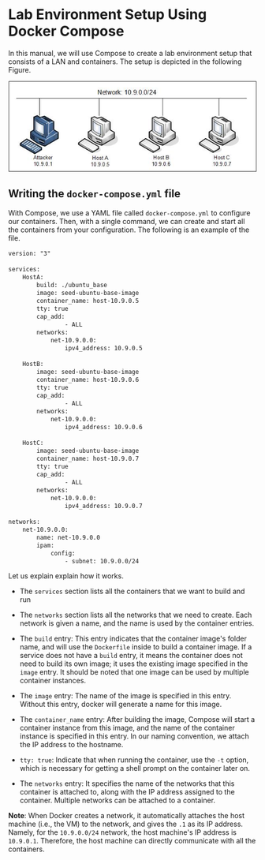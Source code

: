 # Lab Environment Setup Using Docker Compose

In this manual, we will use Compose to
create a lab environment setup that consists of a LAN
and containers. The setup is depicted in the following
Figure.

![one LAN diagram](./Figs/OneLan.jpg)


## Writing the ```docker-compose.yml``` file

With Compose, we use a YAML file called `docker-compose.yml`
to configure our containers. Then, with a single command,
we can create and start all the containers from your configuration.
The following is an example of the file.

```
version: "3"

services:
    HostA:
        build: ./ubuntu_base
        image: seed-ubuntu-base-image
        container_name: host-10.9.0.5
        tty: true
        cap_add:
                - ALL
        networks:
            net-10.9.0.0:
                ipv4_address: 10.9.0.5

    HostB:
        image: seed-ubuntu-base-image
        container_name: host-10.9.0.6
        tty: true
        cap_add:
                - ALL
        networks:
            net-10.9.0.0:
                ipv4_address: 10.9.0.6

    HostC:
        image: seed-ubuntu-base-image
        container_name: host-10.9.0.7
        tty: true
        cap_add:
                - ALL
        networks:
            net-10.9.0.0:
                ipv4_address: 10.9.0.7

networks:
    net-10.9.0.0:
        name: net-10.9.0.0
        ipam:
            config:
                - subnet: 10.9.0.0/24

```

Let us explain explain how it works.

- The `services` section lists all the
containers that we want to build and run 

- The `networks` section lists
all the networks that we need to create.
Each network is given a name, and the name
is used by the container entries.

- The `build` entry: This entry indicates that the container
image's folder name, and will use the `Dockerfile` inside to build
a container image. If a service does not have a `build` entry, 
it means the container does not need to build its own
image; it uses the existing image specified in the `image` entry.
It should be noted that one image can be used by multiple container instances.

- The `image` entry: The name of the image is specified in this entry. 
Without this entry, docker will generate a name for this image.

- The `container_name` entry: After building the image, Compose will start a container instance from this image,
and the name of the container instance is specified in this entry. 
In our naming convention,
we attach the IP address to the hostname.

- `tty: true`: Indicate that when running the container, use the
`-t` option, which is necessary for getting a shell prompt
on the container later on.

- The `networks` entry: It specifies the name of the networks that 
this container is attached to,
along with the IP address assigned to the container.
Multiple networks can be attached to a container.

**Note**: When Docker creates a network, it automatically
attaches the host machine (i.e., the VM) to the network, and gives
the `.1` as its IP address. Namely, for the
`10.9.0.0/24` network, the host machine's IP address is
`10.9.0.1`. Therefore, the host machine can directly
communicate with all the containers.


